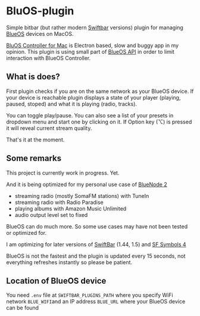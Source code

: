 # BluOS-plugin

Simple bitbar (but rather modern [Swiftbar](https://github.com/swiftbar/SwiftBar) versions) plugin for managing [BlueOS](https://bluos.net/) devices on MacOS.

[BluOS Controller for Mac](https://www.bluesound.com/downloads/) is Electron based, slow and buggy app in my opinion. This plugin is using small part of [BlueOS API](http://bluos.net/wp-content/uploads/2022/07/BluOS-Custom-Integration-API-v1.5.pdf) in order to limit interaction with BlueOS Controller.

## What is does?

First plugin checks if you are on the same network as your BlueOS device. If your device is reachable plugin displays a state of your player (playing, paused, stoped) and what it is playing (radio, tracks).

You can toggle play/pause. You can also see a list of your presets in dropdown menu and start one by clicking on it. If Option key (⌥) is pressed it will reveal current stream quality.

That's it at the moment.

## Some remarks

This project is currently work in progress. Yet.

And it is being optimized for my personal use case of [BlueNode 2](https://www.bluesound.com/products/node-2/)

-   streaming radio (mostly SomaFM stations) with TuneIn
-   streaming radio with Radio Paradise
-   playing albums with Amazon Music Unlimited
-   audio output level set to fixed

BlueOS can do much more. So some use cases may have not been tested or optimized for.

I am optimizing for later versions of [SwiftBar](https://github.com/swiftbar/SwiftBar) (1.44, 1.5) and [SF Symbols 4](https://developer.apple.com/sf-symbols/)

BlueOS is not the fastest and the plugin is updated every 15 seconds, not everything refreshes instantly so please be patient.

## Location of BlueOS device

You need `.env` file at `SWIFTBAR_PLUGINS_PATH` where you specify WiFi network `BLUE_WIFI`and an IP address `BLUE_URL` where your BlueOS device can be found
